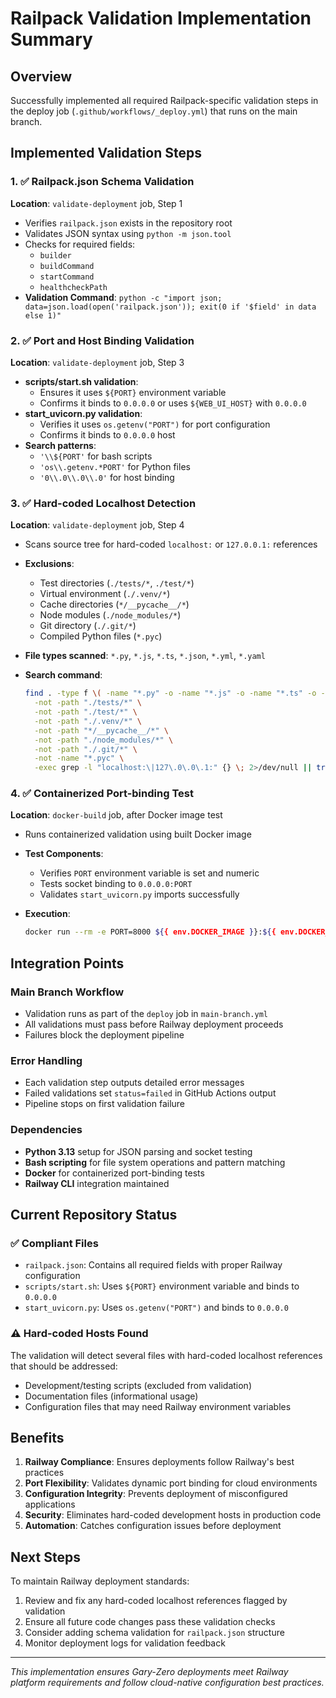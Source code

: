 # Railpack Validation Implementation Summary

## Overview

Successfully implemented all required Railpack-specific validation steps in the deploy job (`.github/workflows/_deploy.yml`) that runs on the main branch.

## Implemented Validation Steps

### 1. ✅ Railpack.json Schema Validation

**Location**: `validate-deployment` job, Step 1

- Verifies `railpack.json` exists in the repository root
- Validates JSON syntax using `python -m json.tool`
- Checks for required fields:
  - `builder`
  - `buildCommand`
  - `startCommand`
  - `healthcheckPath`
- **Validation Command**: `python -c "import json; data=json.load(open('railpack.json')); exit(0 if '$field' in data else 1)"`

### 2. ✅ Port and Host Binding Validation

**Location**: `validate-deployment` job, Step 3

- **scripts/start.sh validation**:
  - Ensures it uses `${PORT}` environment variable
  - Confirms it binds to `0.0.0.0` or uses `${WEB_UI_HOST}` with `0.0.0.0`
- **start_uvicorn.py validation**:
  - Verifies it uses `os.getenv("PORT")` for port configuration
  - Confirms it binds to `0.0.0.0` host
- **Search patterns**:
  - `'\\${PORT'` for bash scripts
  - `'os\\.getenv.*PORT'` for Python files
  - `'0\\.0\\.0\\.0'` for host binding

### 3. ✅ Hard-coded Localhost Detection

**Location**: `validate-deployment` job, Step 4

- Scans source tree for hard-coded `localhost:` or `127.0.0.1:` references
- **Exclusions**:
  - Test directories (`./tests/*`, `./test/*`)
  - Virtual environment (`./.venv/*`)
  - Cache directories (`*/__pycache__/*`)
  - Node modules (`./node_modules/*`)
  - Git directory (`./.git/*`)
  - Compiled Python files (`*.pyc`)
- **File types scanned**: `*.py`, `*.js`, `*.ts`, `*.json`, `*.yml`, `*.yaml`
- **Search command**:

  ```bash
  find . -type f \( -name "*.py" -o -name "*.js" -o -name "*.ts" -o -name "*.json" -o -name "*.yml" -o -name "*.yaml" \) \
    -not -path "./tests/*" \
    -not -path "./test/*" \
    -not -path "./.venv/*" \
    -not -path "*/__pycache__/*" \
    -not -path "./node_modules/*" \
    -not -path "./.git/*" \
    -not -name "*.pyc" \
    -exec grep -l "localhost:\|127\.0\.0\.1:" {} \; 2>/dev/null || true
  ```

### 4. ✅ Containerized Port-binding Test

**Location**: `docker-build` job, after Docker image test

- Runs containerized validation using built Docker image
- **Test Components**:
  - Verifies `PORT` environment variable is set and numeric
  - Tests socket binding to `0.0.0.0:PORT`
  - Validates `start_uvicorn.py` imports successfully
- **Execution**:

  ```bash
  docker run --rm -e PORT=8000 ${{ env.DOCKER_IMAGE }}:${{ env.DOCKER_TAG }} bash -c 'python -c "..."'
  ```

## Integration Points

### Main Branch Workflow

- Validation runs as part of the `deploy` job in `main-branch.yml`
- All validations must pass before Railway deployment proceeds
- Failures block the deployment pipeline

### Error Handling

- Each validation step outputs detailed error messages
- Failed validations set `status=failed` in GitHub Actions output
- Pipeline stops on first validation failure

### Dependencies

- **Python 3.13** setup for JSON parsing and socket testing
- **Bash scripting** for file system operations and pattern matching
- **Docker** for containerized port-binding tests
- **Railway CLI** integration maintained

## Current Repository Status

### ✅ Compliant Files

- `railpack.json`: Contains all required fields with proper Railway configuration
- `scripts/start.sh`: Uses `${PORT}` environment variable and binds to `0.0.0.0`
- `start_uvicorn.py`: Uses `os.getenv("PORT")` and binds to `0.0.0.0`

### ⚠️ Hard-coded Hosts Found

The validation will detect several files with hard-coded localhost references that should be addressed:

- Development/testing scripts (excluded from validation)
- Documentation files (informational usage)
- Configuration files that may need Railway environment variables

## Benefits

1. **Railway Compliance**: Ensures deployments follow Railway's best practices
2. **Port Flexibility**: Validates dynamic port binding for cloud environments
3. **Configuration Integrity**: Prevents deployment of misconfigured applications
4. **Security**: Eliminates hard-coded development hosts in production code
5. **Automation**: Catches configuration issues before deployment

## Next Steps

To maintain Railway deployment standards:

1. Review and fix any hard-coded localhost references flagged by validation
2. Ensure all future code changes pass these validation checks
3. Consider adding schema validation for `railpack.json` structure
4. Monitor deployment logs for validation feedback

---

*This implementation ensures Gary-Zero deployments meet Railway platform requirements and follow cloud-native configuration best practices.*
